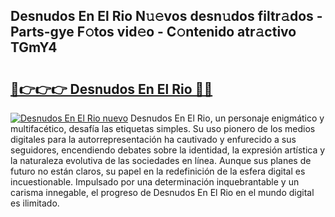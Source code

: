 ## Desnudos En El Rio N𝚞𝚎vos desn𝚞dos filtr𝚊dos - Parts-gye F𝚘tos vid𝚎o - C𝚘ntenido atr𝚊ctivo TGmY4

# <h2><a href="http://mb5tcta.tromn.icu/?c=Desnudos+En+El+Rio">🔗👉👉👉 Desnudos En El Rio 🔗🔗</a></h2>

[![Desnudos En El Rio nuevo](https://i.imgur.com/pEAQMta.gif)](http://mb5tcta.tromn.icu/?c=Desnudos+En+El+Rio)
Desnudos En El Rio, un personaje enigmático y multifacético, desafía las etiquetas simples. Su uso pionero de los medios digitales para la autorrepresentación ha cautivado y enfurecido a sus seguidores, encendiendo debates sobre la identidad, la expresión artística y la naturaleza evolutiva de las sociedades en línea. Aunque sus planes de futuro no están claros, su papel en la redefinición de la esfera digital es incuestionable. Impulsado por una determinación inquebrantable y un carisma innegable, el progreso de Desnudos En El Rio en el mundo digital es ilimitado.
